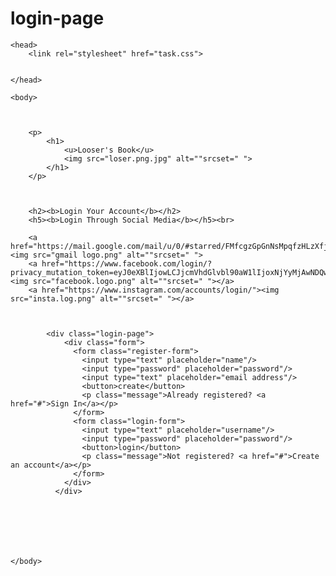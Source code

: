 # login-page

<!DOCTYPE html>

<html>
    
    <head>
        <link rel="stylesheet" href="task.css">
    
        
    </head>
    
    <body>



        <p>
            <h1>
                <u>Looser's Book</u>
                <img src="loser.png.jpg" alt=""srcset=" ">
            </h1>
        </p>



        <h2><b>Login Your Account</b></h2>
        <h5><b>Login Through Social Media</b></h5><br>
        
        <a href="https://mail.google.com/mail/u/0/#starred/FMfcgzGpGnNsMpqfzHLzXfjDHTgVMWQg"><img src="gmail logo.png" alt=""srcset=" ">
        <a href="https://www.facebook.com/login/?privacy_mutation_token=eyJ0eXBlIjowLCJjcmVhdGlvbl90aW1lIjoxNjYyMjAwNDQwLCJjYWxsc2l0ZV9pZCI6MjY5NTQ4NDUzMDcyMDk1MX0%3D"><img src="facebook.logo.png" alt=""srcset=" "></a>
        <a href="https://www.instagram.com/accounts/login/"><img src="insta.log.png" alt=""srcset=" "></a>
       

        
            <div class="login-page">
                <div class="form">
                  <form class="register-form">
                    <input type="text" placeholder="name"/>
                    <input type="password" placeholder="password"/>
                    <input type="text" placeholder="email address"/>
                    <button>create</button>
                    <p class="message">Already registered? <a href="#">Sign In</a></p>
                  </form>
                  <form class="login-form">
                    <input type="text" placeholder="username"/>
                    <input type="password" placeholder="password"/>
                    <button>login</button>
                    <p class="message">Not registered? <a href="#">Create an account</a></p>
                  </form>
                </div>
              </div>
           
        
        
       


        
    </body>
</html>
